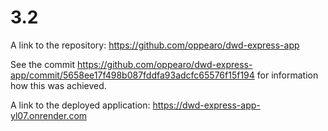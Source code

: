 # 3.2

A link to the repository: <https://github.com/oppearo/dwd-express-app>

See the commit <https://github.com/oppearo/dwd-express-app/commit/5658ee17f498b087fddfa93adcfc65576f15f194> for information how this was achieved.

A link to the deployed application: <https://dwd-express-app-yl07.onrender.com>

